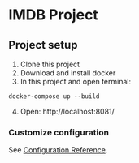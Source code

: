 # IMDB Project

## Project setup

1. Clone this project
2. Download and install docker
3. In this project and open terminal: 
```
docker-compose up --build
```
4. Open: http://localhost:8081/

### Customize configuration
See [Configuration Reference](https://cli.vuejs.org/config/).

